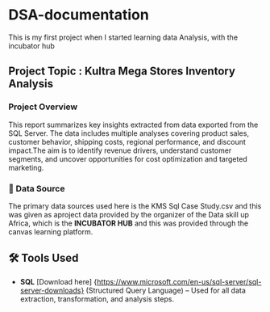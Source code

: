 # DSA-documentation
This is my first project when I started learning data Analysis, with the incubator hub 

## Project Topic : Kultra Mega Stores Inventory Analysis

### Project Overview
This report summarizes key insights extracted from data exported from the SQL Server. The data includes multiple analyses covering product sales, customer behavior, shipping costs, regional performance, and discount impact.The aim is to identify revenue drivers, understand customer segments, and uncover opportunities for cost optimization and targeted marketing.

### 🧾 Data Source
The primary data sources used here is the KMS Sql Case Study.csv and this was given as aproject data provided by the organizer of the Data skill up Africa, which is the **INCUBATOR HUB** and this was provided through the canvas learning platform.

## 🛠️ Tools Used

- **SQL** [Download here] {https://www.microsoft.com/en-us/sql-server/sql-server-downloads}
   (Structured Query Language) – Used for all data extraction, transformation, and analysis steps.



